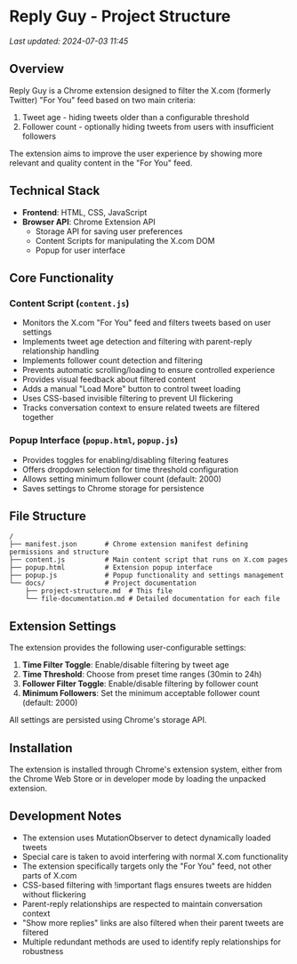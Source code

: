 # Reply Guy - Project Structure

*Last updated: 2024-07-03 11:45*

## Overview

Reply Guy is a Chrome extension designed to filter the X.com (formerly Twitter) "For You" feed based on two main criteria:
1. Tweet age - hiding tweets older than a configurable threshold
2. Follower count - optionally hiding tweets from users with insufficient followers

The extension aims to improve the user experience by showing more relevant and quality content in the "For You" feed.

## Technical Stack

- **Frontend**: HTML, CSS, JavaScript
- **Browser API**: Chrome Extension API
  - Storage API for saving user preferences
  - Content Scripts for manipulating the X.com DOM
  - Popup for user interface

## Core Functionality

### Content Script (`content.js`)
- Monitors the X.com "For You" feed and filters tweets based on user settings
- Implements tweet age detection and filtering with parent-reply relationship handling
- Implements follower count detection and filtering
- Prevents automatic scrolling/loading to ensure controlled experience
- Provides visual feedback about filtered content
- Adds a manual "Load More" button to control tweet loading
- Uses CSS-based invisible filtering to prevent UI flickering
- Tracks conversation context to ensure related tweets are filtered together

### Popup Interface (`popup.html`, `popup.js`)
- Provides toggles for enabling/disabling filtering features
- Offers dropdown selection for time threshold configuration
- Allows setting minimum follower count (default: 2000)
- Saves settings to Chrome storage for persistence

## File Structure

```
/
├── manifest.json       # Chrome extension manifest defining permissions and structure
├── content.js          # Main content script that runs on X.com pages
├── popup.html          # Extension popup interface
├── popup.js            # Popup functionality and settings management
└── docs/               # Project documentation
    ├── project-structure.md  # This file
    └── file-documentation.md # Detailed documentation for each file
```

## Extension Settings

The extension provides the following user-configurable settings:

1. **Time Filter Toggle**: Enable/disable filtering by tweet age
2. **Time Threshold**: Choose from preset time ranges (30min to 24h)
3. **Follower Filter Toggle**: Enable/disable filtering by follower count
4. **Minimum Followers**: Set the minimum acceptable follower count (default: 2000)

All settings are persisted using Chrome's storage API.

## Installation

The extension is installed through Chrome's extension system, either from the Chrome Web Store or in developer mode by loading the unpacked extension.

## Development Notes

- The extension uses MutationObserver to detect dynamically loaded tweets
- Special care is taken to avoid interfering with normal X.com functionality
- The extension specifically targets only the "For You" feed, not other parts of X.com
- CSS-based filtering with !important flags ensures tweets are hidden without flickering
- Parent-reply relationships are respected to maintain conversation context
- "Show more replies" links are also filtered when their parent tweets are filtered
- Multiple redundant methods are used to identify reply relationships for robustness